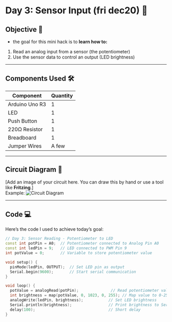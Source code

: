 # Day 3: Sensor Input (fri dec20) 🚀

## Objective 🎯

- the goal for this mini hack is to **learn how to:**
1. Read an analog input from a sensor (the potentiometer)
2. Use the sensor data to control an output (LED brightness)

---

## Components Used 🛠️
| **Component**        | **Quantity** |
|-----------------------|--------------|
| Arduino Uno R3        | 1            |
| LED                   | 1            |
| Push Button           | 1            |
| 220Ω Resistor         | 1            |
| Breadboard            | 1            |
| Jumper Wires          | A few        |

---

## Circuit Diagram 🔧
[Add an image of your circuit here. You can draw this by hand or use a tool like **Fritzing**.]  
Example:
![Circuit Diagram](Images/circuit_diagram.png)

---

## Code 💻
Here’s the code I used to achieve today’s goal:

```cpp
// Day 3: Sensor Reading - Potentiometer to LED
const int potPin = A0;  // Potentiometer connected to Analog Pin A0
const int ledPin = 9;   // LED connected to PWM Pin 9
int potValue = 0;       // Variable to store potentiometer value

void setup() {
  pinMode(ledPin, OUTPUT);  // Set LED pin as output
  Serial.begin(9600);       // Start serial communication
}

void loop() {
  potValue = analogRead(potPin);              // Read potentiometer value (0-1023)
  int brightness = map(potValue, 0, 1023, 0, 255); // Map value to 0-255 for PWM
  analogWrite(ledPin, brightness);           // Set LED brightness
  Serial.println(brightness);                // Print brightness to Serial Monitor
  delay(100);                                // Short delay
}

